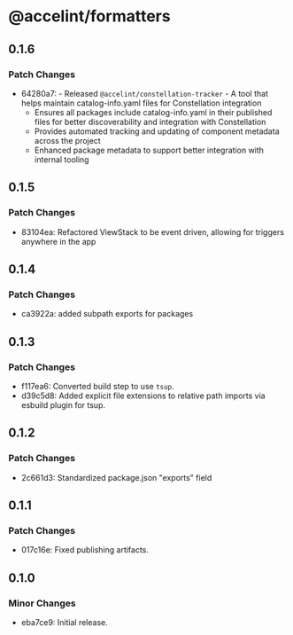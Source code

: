 # @accelint/formatters

## 0.1.6

### Patch Changes

- 64280a7: - Released `@accelint/constellation-tracker` - A tool that helps maintain catalog-info.yaml files for Constellation integration
  - Ensures all packages include catalog-info.yaml in their published files for better discoverability and integration with Constellation
  - Provides automated tracking and updating of component metadata across the project
  - Enhanced package metadata to support better integration with internal tooling

## 0.1.5

### Patch Changes

- 83104ea: Refactored ViewStack to be event driven, allowing for triggers anywhere in the app

## 0.1.4

### Patch Changes

- ca3922a: added subpath exports for packages

## 0.1.3

### Patch Changes

- f117ea6: Converted build step to use `tsup`.
- d39c5d8: Added explicit file extensions to relative path imports via esbuild plugin for tsup.

## 0.1.2

### Patch Changes

- 2c661d3: Standardized package.json "exports" field

## 0.1.1

### Patch Changes

- 017c16e: Fixed publishing artifacts.

## 0.1.0

### Minor Changes

- eba7ce9: Initial release.
